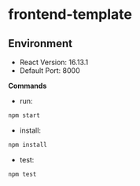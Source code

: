 # frontend-template

## Environment 

- React Version: 16.13.1
- Default Port: 8000

**Commands**
- run: 
```bash
npm start
```
- install: 
```bash
npm install
```
- test: 
```bash
npm test
```
